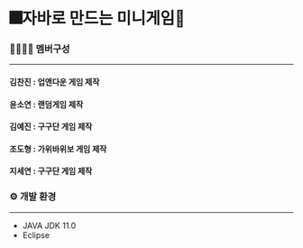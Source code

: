 # 🎆자바로 만드는 미니게임🎇


### 👩👨🧑👧 멤버구성
---
#### 김찬진 : 업앤다운 게임 제작
#### 윤소연 : 랜덤게임 제작
#### 김예진 : 구구단 게임 제작
#### 조도형 : 가위바위보 게임 제작
#### 지세연 : 구구단 게임 제작


### ⚙ 개발 환경
---
- JAVA JDK 11.0
- Eclipse











